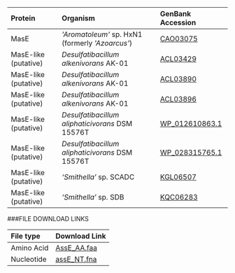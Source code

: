 Protein | Organism | GenBank Accession |
 :--- | :--- | :--- |
| MasE | _'Aromatoleum'_ sp. HxN1 (formerly _'Azoarcus'_) | [CAO03075](http://www.ncbi.nlm.nih.gov/protein/CAO03075) |
| MasE-like (putative) | *Desulfatibacillum alkenivorans* AK-01 | [ACL03429](http://www.ncbi.nlm.nih.gov/protein/ACL03429) |
| MasE-like (putative) | *Desulfatibacillum alkenivorans* AK-01 | [ACL03890](http://www.ncbi.nlm.nih.gov/protein/ACL03890) |
| MasE-like (putative) | *Desulfatibacillum alkenivorans* AK-01 | [ACL03896](http://www.ncbi.nlm.nih.gov/protein/ACL03896) |
| MasE-like (putative) | *Desulfatibacillum aliphaticivorans* DSM 15576T | [WP_012610863.1](http://www.ncbi.nlm.nih.gov/protein/WP_012610863.1) |
| MasE-like (putative) | *Desulfatibacillum aliphaticivorans* DSM 15576T | [WP_028315765.1](http://www.ncbi.nlm.nih.gov/protein/WP_028315765.1) |
| MasE-like (putative) | *‘Smithella’* sp.  SCADC | [KGL06507](http://www.ncbi.nlm.nih.gov/protein/KGL06507) |
| MasE-like (putative) | *‘Smithella’* sp.  SDB | [KQC06283](http://www.ncbi.nlm.nih.gov/protein/KQC06283) |

###FILE DOWNLOAD LINKS

 File type | Download Link |
 :--- | :---------- | 
| Amino Acid | [AssE_AA.faa](amino_acid/AssE_AA.faa) |
| Nucleotide | [assE_NT.fna](nucleotide/assE_NT.fna) |
